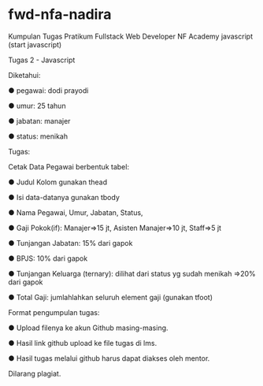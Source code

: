 # fwd-nfa-nadira
Kumpulan Tugas Pratikum Fullstack Web Developer NF Academy javascript (start javascript)

Tugas 2 - Javascript

Diketahui:

●       pegawai: dodi prayodi

●       umur: 25 tahun

●       jabatan: manajer

●       status: menikah 

 

Tugas: 

Cetak Data Pegawai berbentuk tabel:

●       Judul Kolom gunakan thead

●       Isi data-datanya gunakan tbody 

●       Nama Pegawai, Umur, Jabatan, Status,

●       Gaji Pokok(if): Manajer=>15 jt, Asisten Manajer=>10 jt, Staff=>5 jt 

●       Tunjangan Jabatan: 15% dari gapok

●       BPJS: 10% dari gapok

●       Tunjangan Keluarga (ternary): dilihat dari status yg sudah menikah =>20% dari gapok

●       Total Gaji: jumlahlahkan seluruh element gaji (gunakan tfoot)

 

Format pengumpulan tugas:

●       Upload filenya ke akun Github masing-masing.

●       Hasil link github upload ke file tugas di lms.

●       Hasil tugas melalui github harus dapat diakses oleh mentor.

 

Dilarang plagiat.
